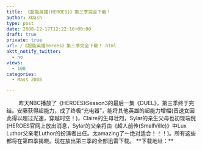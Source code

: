 ```yaml
---
title: 《超能英雄(HEROES)》第三季完全下载！
author: XDash
type: post
date: 2008-12-17T12:22:16+00:00
draft: true
private: true
url: /《超能英雄heroes》第三季完全下载！.html
aktt_notify_twitter:
  - no
views:
  - 100
categories:
  - Mass 2008

---
```

<img decoding="async" alt="" src="http://www.xdash.cn/attachments/month_0812/820081217202026.jpg" />  
　　昨天NBC播放了《HEROES》Season3的最后一集《DUEL》，第三季终于完结。安藤获得超能力，成了终极&ldquo;充电器&rdquo;，能将其他英雄的超能力增幅(音速女因此得以超过光速，穿越时空！)，Claire的生母壮烈，Sylar的亲生父母也初现端倪(HEROES官网上放出消息，Sylar的父亲将由《超人前传(SmallVille)》中Lux Luthor父亲老Luthor的扮演者出任。太amazing了～绝对适合！！！)。所有这些都将在第四季揭晓。现在放出第三季的全部迅雷下载。  
**下载地址：**  
<http://blog.xunlei.com/web/category.html?uin=hxw0401&category_id=1998&keyword=heroes>

&nbsp;